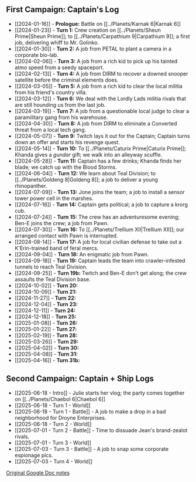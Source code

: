 ## First Campaign: Captain's Log

* [[2024-01-16]] - **Prologue:** Battle on [[../Planets/Karnak 6|Karnak 6]]
* [[2024-01-23]] - **Turn 1:** Crew creation on [[../Planets/Sheun Prime|Sheun Prime]]; to [[../Planets/Carpathium 9|Carpathium 9]]; a first job, delivering whiff to Mr. Golinko.
* [[2024-01-30]] - **Turn 2:** A job from PETAL to plant a camera in a corporate bio-lab.
* [[2024-02-06]] - **Turn 3:** A job from a rich kid to pick up his tainted atmo speed from a seedy spaceport.
* [[2024-02-13]] - **Turn 4:** A job from DIRM to recover a downed snooper satellite before the criminal elements does. 
* [[2024-03-05]] - **Turn 5:** A job from a rich kid to clear the local militia from his friend's country villa.
* [[2024-03-12]] - **Turn 6:** We deal with the Lordly Lads militia rivals that are still hounding us from the last job.
* [[2024-03-19]] - **Turn 7:** A job from a questionable local judge to clear a paramilitary gang from his warehouse.
* [[2024-04-30]] - **Turn 8:** A job from DIRM to eliminate a Converted threat from a local tech gang.
* [[2024-05-07]] - **Turn 9:** Twitch lays it out for the Captain; Captain turns down an offer and starts his revenge quest.
* [[2024-05-14]] - **Turn 10:** To [[../Planets/Caturix Prime|Caturix Prime]]; Khanda gives a *gundar* gift; we walk into an alleyway scuffle.
* [[2024-05-28]] - **Turn 11:** Captain has a few drinks; Khanda finds her blade; we catch up with the Blood Storms.
* [[2024-06-04]] - **Turn 12:** We learn about Teal Division; to [[../Planets/Goldeng 8|Goldeng 8]]; a job to deliver a young rhinopanther.
* [[2024-07-09]] - **Turn 13:** Jone joins the team; a job to install a sensor tower power cell in the marshes.
* [[2024-07-16]] - **Turn 14:** Captain gets political; a job to capture a krorg cub.
* [[2024-07-24]] - **Turn 15:** The crew has an adventuresome evening; Ben-E joins the crew; a job from Pawn.
* [[2024-07-30]] - **Turn 16:** To [[../Planets/Trellium XII|Trellium XII]]; our arranged contact with Pawn is interrupted.
* [[2024-08-14]] - **Turn 17:** A job for local civilian defense to take out a K'Erin-trained band of feral mercs.
* [[2024-09-04]] - **Turn 18:** An enigmatic job from Pawn.
* [[2024-09-18]] - **Turn 19:** Captain leads the team into crawler-infested tunnels to reach Teal Division.
* [[2024-09-25]] - **Turn 19b:** Twitch and Ben-E don't get along; the crew assaults the Teal Division base.
* [[2024-10-02]] - **Turn 20:**
* [[2024-10-09]] - **Turn 21:**
* [[2024-11-27]] - **Turn 22:**
* [[2024-12-04]] - **Turn 23:**
* [[2024-12-11]] - **Turn 24:**
* [[2024-12-18]] - **Turn 25:**
* [[2025-01-08]] - **Turn 26:**
* [[2025-01-22]] - **Turn 27:**
* [[2025-02-19]] - **Turn 28:**
* [[2025-03-26]] - **Turn 29:**
* [[2025-04-02]] - **Turn 30:**
* [[2025-04-08]] - **Turn 31:**
* [[2025-04-16]] - **Turn 31b:**

## Second Campaign: Captain + Ship Logs

+ [[2025-06-18 - Intro]] - Julie starts her vlog; the party comes together on [[../Planets/Chaebol 6|Chaebol 6]]
+ [[2025-06-18 - Turn 1 - World]] 
+ [[2025-06-18 - Turn 1 - Battle]] - A job to make a drop in a bad neighborhood for Droyne Enterprises.
+ [[2025-06-18 - Turn 2 - World]] 
+ [[2025-07-01 - Turn 2 - Battle]] - Time to dissuade Jean's brand-zealot rivals.
+ [[2025-07-01 - Turn 3 - World]] 
+ [[2025-07-03 - Turn 3 - Battle]] - A job to snap some corporate espionage pics.
+ [[2025-07-03 - Turn 4 - World]]

[Original Google Doc notes](https://docs.google.com/document/d/1LnbAGtpY31iSRNQDCqYWGYz_w75IoBnxtwBvFQoJlb8/edit)